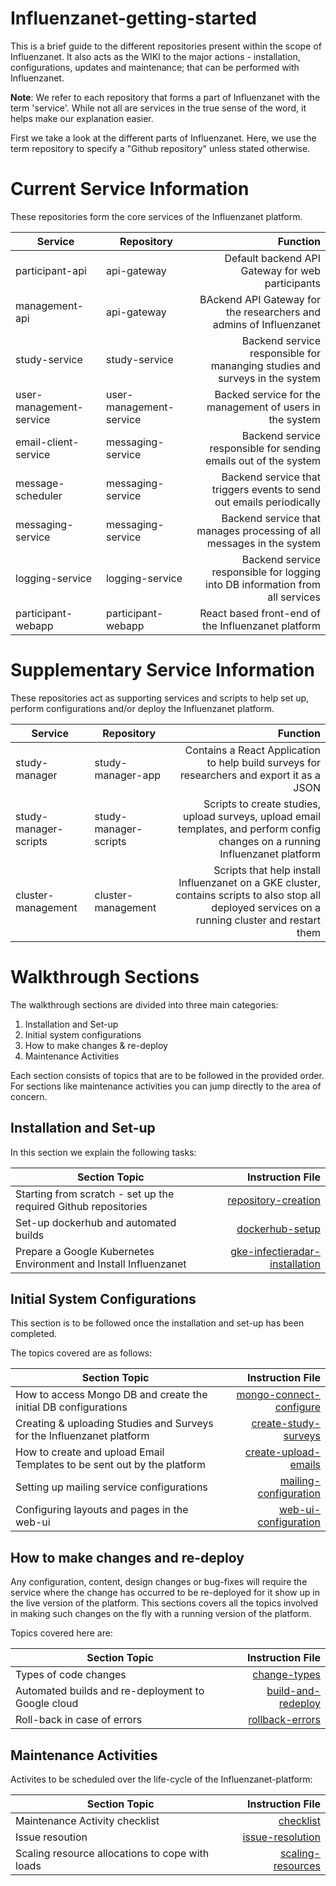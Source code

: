 # Influenzanet-getting-started
This is a brief guide to the different repositories present within the scope of Influenzanet. It also acts as the WIKI to the major actions - installation, configurations, updates and maintenance; that can be performed with Influenzanet.

**Note**: We refer to each repository that forms a part of Influenzanet with the term 'service'. While not all are services in the true sense of the word, it helps make our explanation easier.

First we take a look at the different parts of Influenzanet. Here, we use the term repository to specify a "Github repository" unless stated otherwise.

# Current Service Information
These repositories form the core services of the Influenzanet platform.

| Service        | Repository           | Function  |
| -------------- | -------------------- | ----------------:|
| participant-api      | api-gateway | Default backend API Gateway for web participants |
| management-api      | api-gateway | BAckend API Gateway for the researchers and admins of Influenzanet |
| study-service      | study-service | Backend service responsible for mananging studies and surveys in the system |
| user-management-service      | user-management-service | Backed service for the management of users in the system |
| email-client-service      | messaging-service | Backend service responsible for sending emails out of the system |
| message-scheduler      | messaging-service | Backend service that triggers events to send out emails periodically|
| messaging-service      | messaging-service | Backend service that manages processing of all messages in the system |
| logging-service      | logging-service | Backend service responsible for logging into DB information from all services |
| participant-webapp      | participant-webapp  | React based front-end of the Influenzanet platform |


# Supplementary Service Information
These repositories act as supporting services and scripts to help set up, perform configurations and/or deploy the Influenzanet platform.

| Service        | Repository           | Function  |
| -------------- | -------------------- | ----------------:|
| study-manager    | study-manager-app | Contains a React Application to help build surveys for researchers and export it as a JSON |
| study-manager-scripts    | study-manager-scripts | Scripts to create studies, upload surveys, upload email templates, and perform config changes on a running Influenzanet platform |
| cluster-management     | cluster-management | Scripts that help install Influenzanet on a GKE cluster, contains scripts to also stop all deployed services on a running cluster and restart them |


# Walkthrough Sections

The walkthrough sections are divided into three main categories:

1. Installation and Set-up
2. Initial system configurations
3. How to make changes & re-deploy
4. Maintenance Activities

Each section consists of topics that are to be followed in the provided order. For sections like maintenance activities you can jump directly to the area of concern.

## Installation and Set-up

In this section we explain the following tasks:

| Section Topic        | Instruction File  |
| -------------- | ----------------:|
| Starting from scratch - set up the required Github repositories    | [repository-creation](https://github.com/influenzanet/infectieradar-setup-guide/blob/master/installation/1-repository-creation.md) |
| Set-up dockerhub and automated builds   | [dockerhub-setup](https://github.com/influenzanet/infectieradar-setup-guide/blob/master/installation/2-dockerhub-setup.md) |
| Prepare a Google Kubernetes Environment and Install Influenzanet    | [gke-infectieradar-installation](https://github.com/influenzanet/infectieradar-setup-guide/blob/master/installation/3-install-infectieradar-gke.md) |

## Initial System Configurations

This section is to be followed once the installation and set-up has been completed.

The topics covered are as follows:

| Section Topic        | Instruction File  |
| -------------- | ----------------:|
| How to access Mongo DB and create the initial DB configurations    | [mongo-connect-configure](https://github.com/influenzanet/infectieradar-setup-guide/blob/master/system-configuration/1-mongodb-config.md) |
| Creating & uploading Studies and Surveys for the Influenzanet platform    | [create-study-surveys](https://github.com/influenzanet/infectieradar-setup-guide/blob/master/system-configuration/2-create-study-surveys.md) |
| How to create and upload Email Templates to be sent out by the platform    | [create-upload-emails](https://github.com/influenzanet/infectieradar-setup-guide/blob/master/system-configuration/3-email-setup.md) |
| Setting up mailing service configurations| [mailing-configuration](https://github.com/influenzanet/infectieradar-setup-guide/blob/master/system-configuration/5-mailing-config.md) |
| Configuring layouts and pages in the web-ui| [web-ui-configuration](https://github.com/influenzanet/infectieradar-setup-guide/blob/master/system-configuration/4-web-config.md) |

## How to make changes and re-deploy

Any configuration, content, design changes or bug-fixes will require the service where the change has occurred to be re-deployed for it show up in the live version of the platform. This sections covers all the topics involved in making such changes on the fly with a running version of the platform.

Topics covered here are:

| Section Topic        | Instruction File  |
| -------------- | ----------------:|
| Types of code changes  | [change-types](https://github.com/influenzanet/infectieradar-setup-guide/blob/master/redeploying-changes/1-change-types.md) |
| Automated builds and re-deployment to Google cloud   | [build-and-redeploy](https://github.com/influenzanet/infectieradar-setup-guide/blob/master/redeploying-changes/2-build-and-redeploy.md) |
| Roll-back in case of errors     | [rollback-errors](https://github.com/influenzanet/infectieradar-setup-guide/blob/master/redeploying-changes/3-rollback-errors.md) |

## Maintenance Activities

Activites to be scheduled over the life-cycle of the Influenzanet-platform:

| Section Topic        | Instruction File  |
| -------------- | ----------------:|
| Maintenance Activity checklist | [checklist](https://github.com/influenzanet/infectieradar-setup-guide/blob/master/maintenance/1-checklist.md) |
| Issue resoution | [issue-resolution](https://github.com/influenzanet/infectieradar-setup-guide/blob/master/maintenance/2-issue-resolution.md) |
| Scaling resource allocations to cope with loads | [scaling-resources](https://github.com/influenzanet/infectieradar-setup-guide/blob/master/maintenance/3-resource-scaling.md) |
